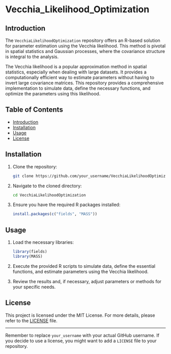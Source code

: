 # Vecchia_Likelihood_Optimization

## Introduction

The `VecchiaLikelihoodOptimization` repository offers an R-based solution for parameter estimation using the Vecchia likelihood. This method is pivotal in spatial statistics and Gaussian processes, where the covariance structure is integral to the analysis.

The Vecchia likelihood is a popular approximation method in spatial statistics, especially when dealing with large datasets. It provides a computationally efficient way to estimate parameters without having to invert large covariance matrices. This repository provides a comprehensive implementation to simulate data, define the necessary functions, and optimize the parameters using this likelihood.

## Table of Contents

- [Introduction](#introduction)
- [Installation](#installation)
- [Usage](#usage)
- [License](#license)

## Installation

1. Clone the repository:
   ```bash
   git clone https://github.com/your_username/VecchiaLikelihoodOptimization.git
   ```

2. Navigate to the cloned directory:
   ```bash
   cd VecchiaLikelihoodOptimization
   ```

3. Ensure you have the required R packages installed:
   ```R
   install.packages(c("fields", "MASS"))
   ```

## Usage

1. Load the necessary libraries:
   ```R
   library(fields)
   library(MASS)
   ```

2. Execute the provided R scripts to simulate data, define the essential functions, and estimate parameters using the Vecchia likelihood.

3. Review the results and, if necessary, adjust parameters or methods for your specific needs.

## License

This project is licensed under the MIT License. For more details, please refer to the [LICENSE](LICENSE) file.

---

Remember to replace `your_username` with your actual GitHub username. If you decide to use a license, you might want to add a `LICENSE` file to your repository.

